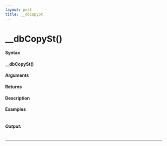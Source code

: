 ```yaml
---
layout: post
title: __dbCopySt
---
```


# __dbCopySt()


#### Syntax

#### __dbCopySt()

#### Arguments

#### Returns

#### Description

#### Examples

```

```

##### Output:

```

```

---